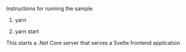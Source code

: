 Instructions for running the sample

1) yarn

2) yarn start

This starts a .Net Core server that serves a Svelte frontend application